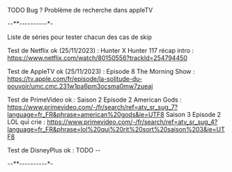 TODO Bug ? Problème de recherche dans appleTV

-*-**-*-*-*-*-*-*-*-*-*-*-

Liste de séries pour tester chacun des cas de skip
 
Test de Netflix ok (25/11/2023) :
Hunter X Hunter 117 récap intro : https://www.netflix.com/watch/80150556?trackId=254794450

Test de AppleTV ok (25/11/2023) :
Episode 8 The Morning Show : https://tv.apple.com/fr/episode/la-solitude-du-pouvoir/umc.cmc.231w1pa6pm3ocsma0mw7zueaj

Test de PrimeVideo ok :
Saison 2 Episode 2 American Gods : https://www.primevideo.com/-/fr/search/ref=atv_sr_sug_7?language=fr_FR&phrase=american%20gods&ie=UTF8
Saison 3 Episode 2 LOL qui crie : https://www.primevideo.com/-/fr/search/ref=atv_sr_sug_4?language=fr_FR&phrase=lol%20qui%20rit%20sort%20saison%203&ie=UTF8 

Test de DisneyPlus ok :
TODO --

-*-**-*-*-*-*-*-*-*-*-*-*-
